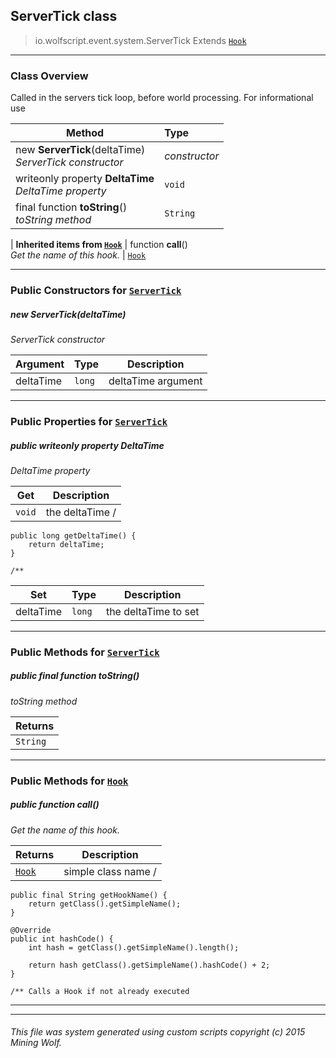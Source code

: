 ## ServerTick __class__

>io.wolfscript.event.system.ServerTick
>Extends [`Hook`](..\..\hook\Hook.md)

---

### Class Overview

Called in the servers tick loop, before world processing. For informational use

Method | Type   
--- | :--- 
new __ServerTick__(deltaTime) <br> _ServerTick constructor_ | _constructor_
 writeonly property __DeltaTime__ <br> _DeltaTime property_ | `void`
final function __toString__() <br> _toString method_ | `String`
 |
__Inherited items from [`Hook`](..\..\hook\Hook.md)__ |
 function __call__() <br> _Get the name of this hook._ | [`Hook`](..\..\hook\Hook.md)





---

### Public Constructors for [`ServerTick`](ServerTick.md)

##### <a id='servertick'></a>new __ServerTick__(deltaTime) 

_ServerTick constructor_

Argument | Type | Description  
--- | --- | --- 
deltaTime | `long` | deltaTime argument

---

### Public Properties for [`ServerTick`](ServerTick.md)

##### <a id='deltatime'></a>public  writeonly property __DeltaTime__

_DeltaTime property_

Get | Description
--- | --- 
`void` | the deltaTime /
    public long getDeltaTime() {
        return deltaTime;
    }

    /**

Set | Type | Description  
--- | --- | --- 
deltaTime | `long` | the deltaTime to set


---

### Public Methods for [`ServerTick`](ServerTick.md)

##### <a id='tostring'></a>public final function __toString__()

_toString method_

Returns | 
--- | 
`String` |


---

### Public Methods for [`Hook`](..\..\hook\Hook.md)

##### <a id='call'></a>public  function __call__()

_Get the name of this hook._

Returns | Description
--- | --- 
[`Hook`](..\..\hook\Hook.md) | simple class name /
    public final String getHookName() {
        return getClass().getSimpleName();
    }

    @Override
    public int hashCode() {
        int hash = getClass().getSimpleName().length();

        return hash getClass().getSimpleName().hashCode() + 2;
    }

    /** Calls a Hook if not already executed


---


---


###### This file was system generated using custom scripts copyright (c) 2015 Mining Wolf.
	

